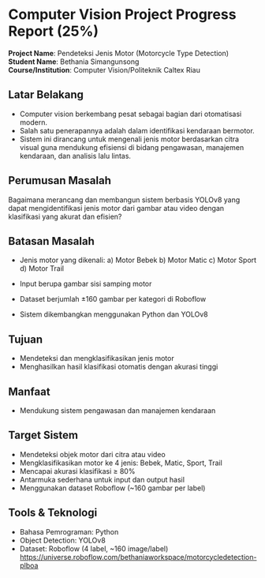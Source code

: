 # Computer Vision Project Progress Report (25%)

**Project Name**: Pendeteksi Jenis Motor (Motorcycle Type Detection)  
**Student Name**: Bethania Simangunsong  
**Course/Institution**: Computer Vision/Politeknik Caltex Riau  

## Latar Belakang
- Computer vision berkembang pesat sebagai bagian dari otomatisasi modern.
- Salah satu penerapannya adalah dalam identifikasi kendaraan bermotor.
- Sistem ini dirancang untuk mengenali jenis motor berdasarkan citra visual guna mendukung efisiensi di bidang pengawasan, manajemen kendaraan, dan analisis lalu lintas.

## Perumusan Masalah
Bagaimana merancang dan membangun sistem berbasis YOLOv8 yang dapat mengidentifikasi jenis motor dari gambar atau video dengan klasifikasi yang akurat dan efisien?

## Batasan Masalah
- Jenis motor yang dikenali:
    a) Motor Bebek
    b) Motor Matic
    c) Motor Sport
    d) Motor Trail

- Input berupa gambar sisi samping motor
- Dataset berjumlah ±160 gambar per kategori di Roboflow
- Sistem dikembangkan menggunakan Python dan YOLOv8
  
## Tujuan
- Mendeteksi dan mengklasifikasikan jenis motor
- Menghasilkan hasil klasifikasi otomatis dengan akurasi tinggi

## Manfaat
- Mendukung sistem pengawasan dan manajemen kendaraan

## Target Sistem
- Mendeteksi objek motor dari citra atau video
- Mengklasifikasikan motor ke 4 jenis: Bebek, Matic, Sport, Trail
- Mencapai akurasi klasifikasi ≥ 80%
- Antarmuka sederhana untuk input dan output hasil
- Menggunakan dataset Roboflow (~160 gambar per label)

## Tools & Teknologi
- Bahasa Pemrograman: Python
- Object Detection: YOLOv8
- Dataset: Roboflow (4 label, ~160 image/label) https://universe.roboflow.com/bethaniaworkspace/motorcycledetection-plboa
